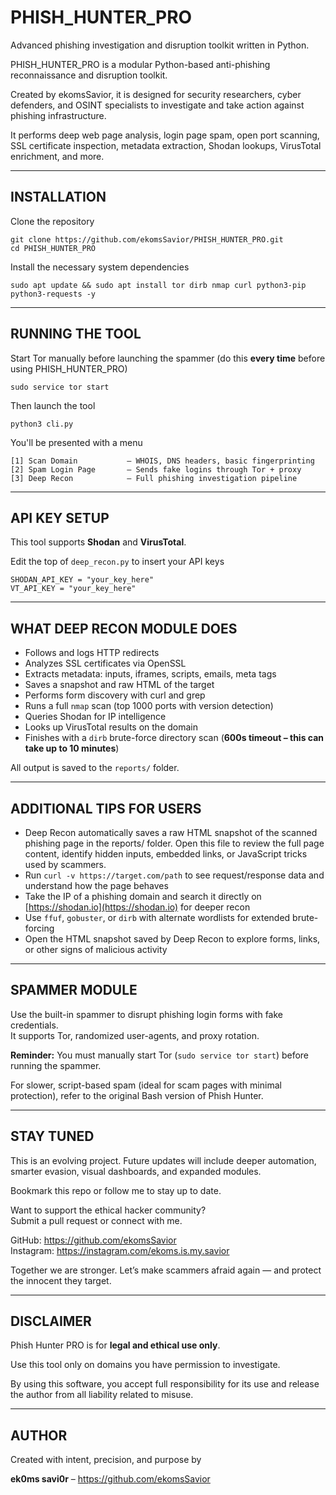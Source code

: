 # PHISH_HUNTER_PRO

Advanced phishing investigation and disruption toolkit written in Python.

PHISH_HUNTER_PRO is a modular Python-based anti-phishing reconnaissance and disruption toolkit.  

Created by ekomsSavior, it is designed for security researchers, cyber defenders, and OSINT specialists to investigate and take action against phishing infrastructure.

It performs deep web page analysis, login page spam, open port scanning, SSL certificate inspection, metadata extraction, Shodan lookups, VirusTotal enrichment, and more.

---

## INSTALLATION

Clone the repository

    git clone https://github.com/ekomsSavior/PHISH_HUNTER_PRO.git
    cd PHISH_HUNTER_PRO

Install the necessary system dependencies

    sudo apt update && sudo apt install tor dirb nmap curl python3-pip python3-requests -y

---

## RUNNING THE TOOL

Start Tor manually before launching the spammer (do this **every time** before using PHISH_HUNTER_PRO)

    sudo service tor start

Then launch the tool

    python3 cli.py

You'll be presented with a menu

    [1] Scan Domain           – WHOIS, DNS headers, basic fingerprinting  
    [2] Spam Login Page       – Sends fake logins through Tor + proxy  
    [3] Deep Recon            – Full phishing investigation pipeline

---

## API KEY SETUP

This tool supports **Shodan** and **VirusTotal**.

Edit the top of `deep_recon.py` to insert your API keys

    SHODAN_API_KEY = "your_key_here"
    VT_API_KEY = "your_key_here"

---

## WHAT DEEP RECON MODULE DOES

- Follows and logs HTTP redirects  
- Analyzes SSL certificates via OpenSSL  
- Extracts metadata: inputs, iframes, scripts, emails, meta tags  
- Saves a snapshot and raw HTML of the target  
- Performs form discovery with curl and grep  
- Runs a full `nmap` scan (top 1000 ports with version detection)  
- Queries Shodan for IP intelligence  
- Looks up VirusTotal results on the domain  
- Finishes with a `dirb` brute-force directory scan (**600s timeout – this can take up to 10 minutes**)

All output is saved to the `reports/` folder.

---

## ADDITIONAL TIPS FOR USERS

-  Deep Recon automatically saves a raw HTML snapshot of the scanned phishing page in the reports/ folder.
Open this file to review the full page content, identify hidden inputs, embedded links, or JavaScript tricks used by scammers.
- Run `curl -v https://target.com/path` to see request/response data and understand how the page behaves  
- Take the IP of a phishing domain and search it directly on [https://shodan.io](https://shodan.io) for deeper recon  
- Use `ffuf`, `gobuster`, or `dirb` with alternate wordlists for extended brute-forcing  
- Open the HTML snapshot saved by Deep Recon to explore forms, links, or other signs of malicious activity

---

## SPAMMER MODULE

Use the built-in spammer to disrupt phishing login forms with fake credentials.  
It supports Tor, randomized user-agents, and proxy rotation.

**Reminder:** You must manually start Tor (`sudo service tor start`) before running the spammer.

For slower, script-based spam (ideal for scam pages with minimal protection), refer to the original Bash version of Phish Hunter.

---

## STAY TUNED

This is an evolving project. Future updates will include deeper automation, smarter evasion, visual dashboards, and expanded modules. 

Bookmark this repo or follow me to stay up to date.

Want to support the ethical hacker community?  
Submit a pull request or connect with me.

GitHub: https://github.com/ekomsSavior  
Instagram: https://instagram.com/ekoms.is.my.savior  

Together we are stronger. Let’s make scammers afraid again — and protect the innocent they target.

---

## DISCLAIMER

Phish Hunter PRO is for **legal and ethical use only**.  

Use this tool only on domains you have permission to investigate.

By using this software, you accept full responsibility for its use and release the author from all liability related to misuse.

---

## AUTHOR

Created with intent, precision, and purpose by

**ek0ms savi0r** – https://github.com/ekomsSavior

